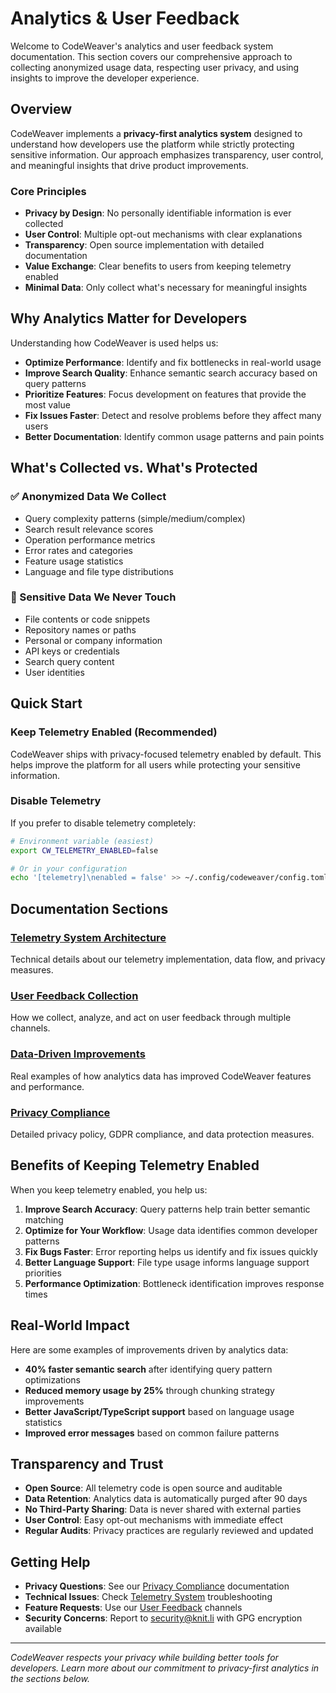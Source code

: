 <!--
SPDX-FileCopyrightText: 2025 Knitli Inc.
SPDX-FileContributor: Adam Poulemanos <adam@knit.li>

SPDX-License-Identifier: MIT OR Apache-2.0
-->

# Analytics & User Feedback

Welcome to CodeWeaver's analytics and user feedback system documentation. This section covers our comprehensive approach to collecting anonymized usage data, respecting user privacy, and using insights to improve the developer experience.

## Overview

CodeWeaver implements a **privacy-first analytics system** designed to understand how developers use the platform while strictly protecting sensitive information. Our approach emphasizes transparency, user control, and meaningful insights that drive product improvements.

### Core Principles

- **Privacy by Design**: No personally identifiable information is ever collected
- **User Control**: Multiple opt-out mechanisms with clear explanations
- **Transparency**: Open source implementation with detailed documentation
- **Value Exchange**: Clear benefits to users from keeping telemetry enabled
- **Minimal Data**: Only collect what's necessary for meaningful insights

## Why Analytics Matter for Developers

Understanding how CodeWeaver is used helps us:

- **Optimize Performance**: Identify and fix bottlenecks in real-world usage
- **Improve Search Quality**: Enhance semantic search accuracy based on query patterns
- **Prioritize Features**: Focus development on features that provide the most value
- **Fix Issues Faster**: Detect and resolve problems before they affect many users
- **Better Documentation**: Identify common usage patterns and pain points

## What's Collected vs. What's Protected

### ✅ Anonymized Data We Collect
- Query complexity patterns (simple/medium/complex)
- Search result relevance scores
- Operation performance metrics
- Error rates and categories
- Feature usage statistics
- Language and file type distributions

### 🚫 Sensitive Data We Never Touch
- File contents or code snippets
- Repository names or paths
- Personal or company information
- API keys or credentials
- Search query content
- User identities

## Quick Start

### Keep Telemetry Enabled (Recommended)
CodeWeaver ships with privacy-focused telemetry enabled by default. This helps improve the platform for all users while protecting your sensitive information.

### Disable Telemetry
If you prefer to disable telemetry completely:

```bash
# Environment variable (easiest)
export CW_TELEMETRY_ENABLED=false

# Or in your configuration
echo '[telemetry]\nenabled = false' >> ~/.config/codeweaver/config.toml
```

## Documentation Sections

### [Telemetry System Architecture](telemetry-system.md)
Technical details about our telemetry implementation, data flow, and privacy measures.

### [User Feedback Collection](user-feedback.md)
How we collect, analyze, and act on user feedback through multiple channels.

### [Data-Driven Improvements](data-driven-improvements.md)
Real examples of how analytics data has improved CodeWeaver features and performance.

### [Privacy Compliance](privacy-compliance.md)
Detailed privacy policy, GDPR compliance, and data protection measures.

## Benefits of Keeping Telemetry Enabled

When you keep telemetry enabled, you help us:

1. **Improve Search Accuracy**: Query patterns help train better semantic matching
2. **Optimize for Your Workflow**: Usage data identifies common developer patterns
3. **Fix Bugs Faster**: Error reporting helps us identify and fix issues quickly
4. **Better Language Support**: File type usage informs language support priorities
5. **Performance Optimization**: Bottleneck identification improves response times

## Real-World Impact

Here are some examples of improvements driven by analytics data:

- **40% faster semantic search** after identifying query pattern optimizations
- **Reduced memory usage by 25%** through chunking strategy improvements
- **Better JavaScript/TypeScript support** based on language usage statistics
- **Improved error messages** based on common failure patterns

## Transparency and Trust

- **Open Source**: All telemetry code is open source and auditable
- **Data Retention**: Analytics data is automatically purged after 90 days
- **No Third-Party Sharing**: Data is never shared with external parties
- **User Control**: Easy opt-out mechanisms with immediate effect
- **Regular Audits**: Privacy practices are regularly reviewed and updated

## Getting Help

- **Privacy Questions**: See our [Privacy Compliance](privacy-compliance.md) documentation
- **Technical Issues**: Check [Telemetry System](telemetry-system.md) troubleshooting
- **Feature Requests**: Use our [User Feedback](user-feedback.md) channels
- **Security Concerns**: Report to security@knit.li with GPG encryption available

---

*CodeWeaver respects your privacy while building better tools for developers. Learn more about our commitment to privacy-first analytics in the sections below.*